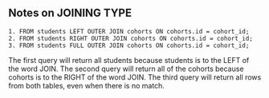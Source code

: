 ## Notes on JOINING TYPE

```
1. FROM students LEFT OUTER JOIN cohorts ON cohorts.id = cohort_id;
2. FROM students RIGHT OUTER JOIN cohorts ON cohorts.id = cohort_id;
3. FROM students FULL OUTER JOIN cohorts ON cohorts.id = cohort_id;
```

The first query will return all students because students is to the LEFT of the word JOIN.
The second query will return all of the cohorts because cohorts is to the RIGHT of the word JOIN.
The third query will return all rows from both tables, even when there is no match.
